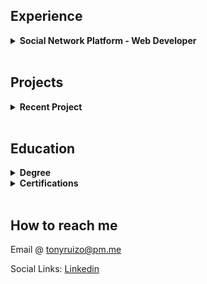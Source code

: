 ## Experience
<details><summary><strong>Social Network Platform - Web Developer</strong></summary>

<I>Currently in development: </I> 
<p><strong><a href="https://joinameet.com">Joinameet.com</a></strong></p>
<p>Joinameet offers an accessible means of interacting with individuals who share similar interests, while also facilitating event discovery, group formation, planning, RSVPs, and invitations on a user-friendly social platform.</p>
<strong>Frontend:</strong> HTML5, CSS, Bootstrap, jQuery <br>
<strong>Backend:</strong> VB.NET <br>
<strong>Database:</strong> SQL Server
<br>
<strong>Frameworks:</strong> ASP.NET Webforms
</details>

<br>

## Projects
<details><summary><strong>Recent Project</strong></summary>
  <br>
  <p>Meta Capstone Project using <a href="https://react.dev/">React.js</a></p>
  <p></p><a href="https://tonyruizo-little-lemon.netlify.app/" target="_blank">
    <img src="metaCapstoneProject.gif" alt="project demo gif" height="200"/></a></p>
  <a href="https://github.com/tonyruizo-meta-coursera/capstone-little-lemon" target="_blank">View Code</a> | <a href="https://tonyruizo-little-lemon.netlify.app/" target="_blank"> View Demo</a>
</details>

<br>

## Education
<details><summary><strong>Degree</strong></summary><p>Computer Programming and Analysis A.S. @ <a href="https://www.hccfl.edu/academics/subjects/information-technology/computer-programming-and-analysis">HCC</a>.</p>
  <p><i>Present - Fall 2024</i></p></details>

<details><summary><strong>Certifications</strong></summary><p>Front-End Developer Certification - offered by <a href="https://www.coursera.org/professional-certificates/meta-front-end-developer#about">Meta staff</a>. 
  <p><img src="Meta-front-end-cert.png" width="250"
 height="200" /></p>
  Click <a href="https://github.com/tonyruizo-meta-coursera">here</a> to view repos.</p></details>

<br>

## How to reach me
<p>Email @ <a href="mailto:tonyruizo@pm.me">tonyruizo@pm.me<a/></p>
<p>Social Links: <a href="https://www.linkedin.com/in/tonyruizo/">Linkedin<a/>

  
